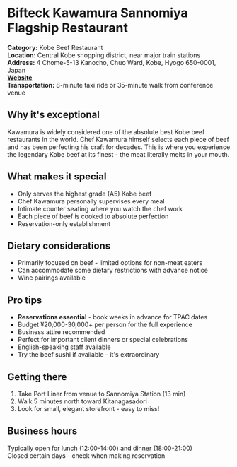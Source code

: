 # Bifteck Kawamura Sannomiya Flagship Restaurant

**Category:** Kobe Beef Restaurant  
**Location:** Central Kobe shopping district, near major train stations  
**Address:** 4 Chome-5-13 Kanocho, Chuo Ward, Kobe, Hyogo 650-0001, Japan  
**[Website](https://www.bifteck.co.jp/restaurant/sannomiya-main/)**  
**Transportation:** 8-minute taxi ride or 35-minute walk from conference venue

## Why it's exceptional

Kawamura is widely considered one of the absolute best Kobe beef restaurants in the world. Chef Kawamura himself selects each piece of beef and has been perfecting his craft for decades. This is where you experience the legendary Kobe beef at its finest - the meat literally melts in your mouth.

## What makes it special

- Only serves the highest grade (A5) Kobe beef
- Chef Kawamura personally supervises every meal
- Intimate counter seating where you watch the chef work
- Each piece of beef is cooked to absolute perfection
- Reservation-only establishment

## Dietary considerations

- Primarily focused on beef - limited options for non-meat eaters
- Can accommodate some dietary restrictions with advance notice
- Wine pairings available

## Pro tips

- **Reservations essential** - book weeks in advance for TPAC dates
- Budget ¥20,000-30,000+ per person for the full experience
- Business attire recommended
- Perfect for important client dinners or special celebrations
- English-speaking staff available
- Try the beef sushi if available - it's extraordinary

## Getting there

1. Take Port Liner from venue to Sannomiya Station (13 min)
2. Walk 5 minutes north toward Kitanagasadori
3. Look for small, elegant storefront - easy to miss!

## Business hours

Typically open for lunch (12:00-14:00) and dinner (18:00-21:00)  
Closed certain days - check when making reservation